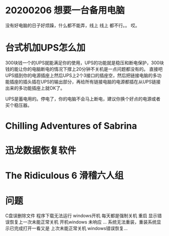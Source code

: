 
# 20200206 想要一台备用电脑

没有好电脑的日子好烦躁，什么都不能弄，线上 线上 都不行。。 哎。

# 台式机加UPS怎么加

300块钱一个的UPS就能满足你的使用，UPS的功能就是稳压和断电保护，300块钱的能让你的电脑断电的情况下撑上20分钟不关机是一点问题都没有的。 直接吧UPS插到你的电源插座上然后UPS上2个3接口的插座空，然后把链接电脑的多功能插座的插头插在UPS的输出部分，再给所有链接电脑的电源都插在从UPS链接出来的多功能插座上就OK了。

UPS是蓄电用的。停电了，你的电脑不会马上断电，建议你换个好点的电源或者买个稳压器。


# Chilling Adventures of Sabrina

# 迅龙数据恢复软件

# The Ridiculous 6  滑稽六人组

# 问题

C盘误删除文件 程序下载无法运行 windows开机  每天都是强制关机 重启  显示错误恢复上一次未能正常关机   开机windows 未响应 ...   系统无法重装，重装系统显示已完成打开一看又是 上次未能正常关机 windows错误恢复...
